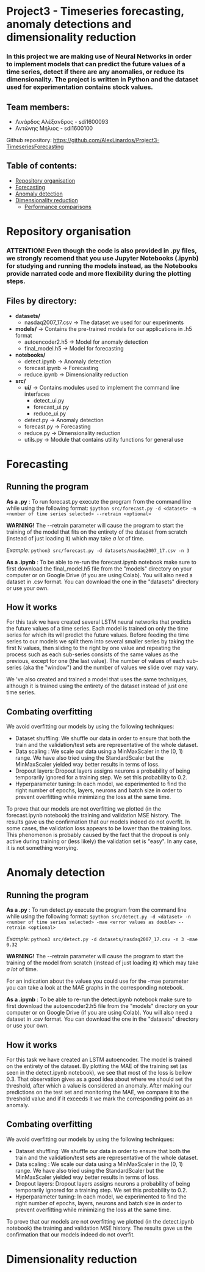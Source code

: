 # Project3 - Timeseries forecasting, anomaly detections and dimensionality reduction

### In this project we are making use of Neural Networks in order to implement models that can predict the future values of a time series, detect if there are any anomalies, or reduce its dimensionality. The project is written in Python and the dataset used for experimentation contains stock values.

## Team members:
* Λινάρδος Αλέξανδρος - sdi1600093
* Αντώνης Μήλιος - sdi1600100

Github repository: https://github.com/AlexLinardos/Project3-TimeseriesForecasting

## Table of contents:
* [Repository organisation](#repository-organisation)
* [Forecasting](#forecasting)
* [Anomaly detection](#anomaly-detection)
* [Dimensionality reduction](#dimensionality-reduction)
    * [Performance comparisons](##performance-comparisons)

# Repository organisation
### __ATTENTION!__ Even though the code is also provided in .py files, we strongly recomend that you use Jupyter Notebooks (.ipynb) for studying and running the models instead, as the Notebooks provide narrated code and more flexibility during the plotting steps.

## Files by directory:
* __datasets/__
    * nasdaq2007_17.csv -> The dataset we used for our experiments
* __models/__ -> Contains the pre-trained models for our applications in .h5 format
    * autoencoder2.h5 -> Model for anomaly detection
    * final_model.h5 -> Model for forecasting
* __notebooks/__
    * detect.ipynb -> Anomaly detection
    * forecast.ipynb -> Forecasting
    * reduce.ipynb -> Dimensionality reduction
* __src/__
    * __ui/__ -> Contains modules used to implement the command line interfaces
        * detect_ui.py
        * forecast_ui.py
        * reduce_ui.py
    * detect.py -> Anomaly detection
    * forecast.py -> Forecasting
    * reduce.py -> Dimensionality reduction
    * utils.py -> Module that contains utility functions for general use

# Forecasting

## Running the program
__As a .py__ : To run forecast.py execute the program from the command line while using the following format: `$python src/forecast.py -d <dataset> -n <number of time series selected> --retrain <optional>`

__WARNING!__ The --retrain parameter will cause the program to start the training of the model that fits on the entirety of the dataset from scratch (instead of just loading it) which may take *a lot* of time.

_Example:_ `python3 src/forecast.py -d datasets/nasdaq2007_17.csv -n 3`

__As a .ipynb__ : To be able to re-run the forecast.ipynb notebook make sure to first download the final_model.h5 file from the "models" directory on your computer or on Google Drive (if you are using Colab). You will also need a dataset in .csv format. You can download the one in the "datasets" directory or use your own.

## How it works
For this task we have created several LSTM neural networks that predicts the future values of a time series. Each model is trained on only the time series for which its will predict the future values. Before feeding the time series to our models we split them into several smaller series by taking the first N values, then sliding to the right by one value and repeating the process such as each sub-series consists of the same values as the previous, except for one (the last value). The number of values of each sub-series (aka the "window") and the number of values we slide over may vary. 

We 've also created and trained a model that uses the same techniques, although it is trained using the entirety of the dataset instead of just one time series.

## Combating overfitting
We avoid overfitting our models by using the following techniques:
* Dataset shuffling: We shuffle our data in order to ensure that both the train and the validation/test sets are representative of the whole dataset.
* Data scaling : We scale our data using a MinMaxScaler in the (0, 1) range. We have also tried using the StandardScaler but the MinMaxScaler yielded way better results in terms of loss.
* Dropout layers: Dropout layers assigns neurons a probability of being temporarily ignored for a training step. We set this probability to 0.2.
* Hyperparameter tuning: In each model, we experimented to find the right number of epochs, layers, neurons and batch size in order to prevent overfitting while minimizing the loss at the same time.

To prove that our models are not overfitting we plotted (in the forecast.ipynb notebook) the training and validation MSE history. The results gave us the confirmation that our models indeed do not overfit. In some cases, the validation loss appears to be lower than the training loss. This phenomenon is probably caused by the fact that the dropout is only active during training or (less likely) the validation set is "easy". In any case, it is not something worrying.


# Anomaly detection
## Running the program
__As a .py__ : To run detect.py execute the program from the command line while using the following format: `$python src/detect.py -d <dataset> -n <number of time series selected> -mae <error values as double> --retrain <optional>`

_Example:_ `python3 src/detect.py -d datasets/nasdaq2007_17.csv -n 3 -mae 0.32`

__WARNING!__ The --retrain parameter will cause the program to start the training of the model from scratch (instead of just loading it) which may take *a lot* of time.

For an indication about the values you could use for the -mae parameter you can take a look at the MAE graphs in the corresponding notebook.

__As a .ipynb__ : To be able to re-run the detect.ipynb notebook make sure to first download the autoencoder2.h5 file from the "models" directory on your computer or on Google Drive (if you are using Colab). You will also need a dataset in .csv format. You can download the one in the "datasets" directory or use your own.

## How it works
For this task we have created an LSTM autoencoder. The model is trained on the entirety of the dataset. By plotting the MAE of the training set (as seen in the detect.ipynb notebook), we see that most of the loss is bellow 0.3. That observation gives as a good idea about where we should set the threshold, after which a value is considered an anomaly. After making our predictions on the test set and monitoring the MAE, we compare it to the threshold value and if it exceeds it we mark the corresponding point as an anomaly.

## Combating overfitting
We avoid overfitting our models by using the following techniques:
* Dataset shuffling: We shuffle our data in order to ensure that both the train and the validation/test sets are representative of the whole dataset.
* Data scaling : We scale our data using a MinMaxScaler in the (0, 1) range. We have also tried using the StandardScaler but the MinMaxScaler yielded way better results in terms of loss.
* Dropout layers: Dropout layers assigns neurons a probability of being temporarily ignored for a training step. We set this probability to 0.2.
* Hyperparameter tuning: In each model, we experimented to find the right number of epochs, layers, neurons and batch size in order to prevent overfitting while minimizing the loss at the same time.

To prove that our models are not overfitting we plotted (in the detect.ipynb notebook) the training and validation MSE history. The results gave us the confirmation that our models indeed do not overfit.

# Dimensionality reduction